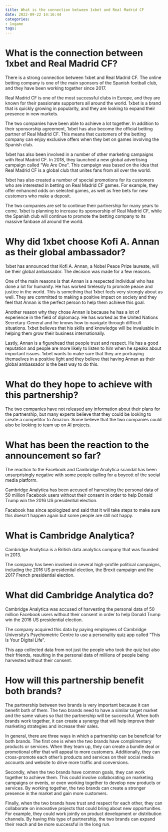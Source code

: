 ```yaml
---
title: What is the connection between 1xbet and Real Madrid CF 
date: 2022-09-22 14:16:44
categories:
- 1xgame
tags:
---
```



# What is the connection between 1xbet and Real Madrid CF? 

There is a strong connection between 1xbet and Real Madrid CF. The online betting company is one of the main sponsors of the Spanish football club, and they have been working together since 2017. 

Real Madrid CF is one of the most successful clubs in Europe, and they are known for their passionate supporters all around the world. 1xbet is a brand that is quickly growing in popularity, and they are looking to expand their presence in new markets. 

The two companies have been able to achieve a lot together. In addition to their sponsorship agreement, 1xbet has also become the official betting partner of Real Madrid CF. This means that customers of the betting company can enjoy exclusive offers when they bet on games involving the Spanish club. 

1xbet has also been involved in a number of other marketing campaigns with Real Madrid CF. In 2018, they launched a new global advertising campaign called “We Are One”. This campaign was based on the idea that Real Madrid CF is a global club that unites fans from all over the world. 

1xbet has also created a number of special promotions for its customers who are interested in betting on Real Madrid CF games. For example, they offer enhanced odds on selected games, as well as free bets for new customers who make a deposit. 

The two companies are set to continue their partnership for many years to come. 1xbet is planning to increase its sponsorship of Real Madrid CF, while the Spanish club will continue to promote the betting company to its massive fanbase all around the world.

# Why did 1xbet choose Kofi A. Annan as their global ambassador? 

1xbet has announced that Kofi A. Annan, a Nobel Peace Prize laureate, will be their global ambassador. The decision was made for a few reasons.

One of the main reasons is that Annan is a respected individual who has done a lot for humanity. He has worked tirelessly to promote peace and justice in the world. This is something that 1xbet feels very strongly about as well. They are committed to making a positive impact on society and they feel that Annan is the perfect person to help them achieve this goal.

Another reason why they chose Annan is because he has a lot of experience in the field of diplomacy. He has worked as the United Nations Secretary-General and he knows how to navigate through difficult situations. 1xbet believes that his skills and knowledge will be invaluable in helping them grow their business internationally.

Lastly, Annan is a figurehead that people trust and respect. He has a good reputation and people are more likely to listen to him when he speaks about important issues. 1xbet wants to make sure that they are portraying themselves in a positive light and they believe that having Annan as their global ambassador is the best way to do this.

# What do they hope to achieve with this partnership? 

The two companies have not released any information about their plans for the partnership, but many experts believe that they could be looking to create a competitor to Amazon. Some believe that the two companies could also be looking to team up on AI projects.

# What has been the reaction to the announcement so far? 

The reaction to the Facebook and Cambridge Analytica scandal has been unsurprisingly negative with some people calling for a boycott of the social media platform.

Cambridge Analytica has been accused of harvesting the personal data of 50 million Facebook users without their consent in order to help Donald Trump win the 2016 US presidential election.

Facebook has since apologized and said that it will take steps to make sure this doesn’t happen again but some people are still not happy.

# What is Cambridge Analytica? 

Cambridge Analytica is a British data analytics company that was founded in 2013.

The company has been involved in several high-profile political campaigns, including the 2016 US presidential election, the Brexit campaign and the 2017 French presidential election.

# What did Cambridge Analytica do? 

Cambridge Analytica was accused of harvesting the personal data of 50 million Facebook users without their consent in order to help Donald Trump win the 2016 US presidential election.

The company acquired this data by paying employees of Cambridge University’s Psychometric Centre to use a personality quiz app called “This Is Your Digital Life”.

This app collected data from not just the people who took the quiz but also their friends, resulting in the personal data of millions of people being harvested without their consent.

# How will this partnership benefit both brands?

The partnership between two brands is very important because it can benefit both of them. The two brands need to have a similar target market and the same values so that the partnership will be successful. When both brands work together, it can create a synergy that will help improve their marketing strategies and increase their sales.

In general, there are three ways in which a partnership can be beneficial for both brands. The first one is when the two brands have complimentary products or services. When they team up, they can create a bundle deal or promotional offer that will appeal to more customers. Additionally, they can cross-promote each other’s products and services on their social media accounts and website to drive more traffic and conversions.

Secondly, when the two brands have common goals, they can work together to achieve them. This could involve collaborating on marketing campaigns or events, or even working together to develop new products or services. By working together, the two brands can create a stronger presence in the market and gain more customers.

Finally, when the two brands have trust and respect for each other, they can collaborate on innovative projects that could bring about new opportunities. For example, they could work jointly on product development or distribution channels. By having this type of partnership, the two brands can expand their reach and be more successful in the long run.